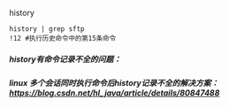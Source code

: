 history

```shell
history | grep sftp
!12 #执行历史命令中的第15条命令
```

##### history有命令记录不全的问题：

##### linux 多个会话同时执行命令后history记录不全的解决方案：https://blog.csdn.net/hl_java/article/details/80847488

